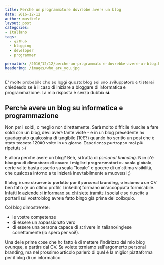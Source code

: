 ```yaml
---
title: Perché un programmatore dovrebbe avere un blog
date: 2016-12-12
author: musikele
layout: post
categories:
- Italiano
tags:
  - github
  - blogging
  - developer 
  - programmer

permalink: /2016/12/12/perche-un-programmatore-dovrebbe-avere-un-blog.html
headerImg: /images/who_are_you.jpg
---
```


E' molto probabile che se leggi questo blog sei uno sviluppatore e ti starai chiedendo se è il caso di iniziare a bloggare di informatica e programmazione. La mia risposta è senza dubbio **si**.

## Perchè avere un blog su informatica e programmazione

Non per i soldi, o meglio non direttamente. Sarà molto difficile riuscire a fare soldi con un blog, devi avere tante visite - e in un blog precedente ho guadagnato qualcosina di tangibile (10€?) quando ho scritto un post che è stato toccato 12000 volte in un giorno. Esperienza purtroppo mai più ripetuta :-(

E allora perchè avere un blog? Beh, si tratta di *personal branding*. Non c'è bisogno di dimostrare di essere i migliori programmatori su scala globale, certe volte basta esserlo su scala "locale" e godere di un'ottima visibilità, che qualcosa intorno a te inizierà inevitabilmente a muoversi ;)

Il blog è uno strumento perfetto per il personal branding, e insieme a un CV ben fatto (e un ottmo profilo LinkedIn) formano un'accoppiata formidabile. Infatti [le aziende si informano su chi siete tramite i social](2016/01/i-colloqui-di-lavoro-iniziano-e-finiscono-su-facebook/) e se riuscite a portarli sul vostro blog avrete fatto bingo già prima del colloquio.

Col blog dimostrerete:

- le vostre competenze  
- di essere un appassionato vero
- di essere una persona capace di scrivere in italiano/inglese correttamente (lo spero per voi!).

Una delle prime cose che ho fatto è di mettere l'indirizzo del mio blog ovunque, a partire dal CV. Se volete torniamo sull'argomento personal branding, ma nel prossimo articolo parlerò di qual è la miglior piattaforma per il blog di un informatico.
